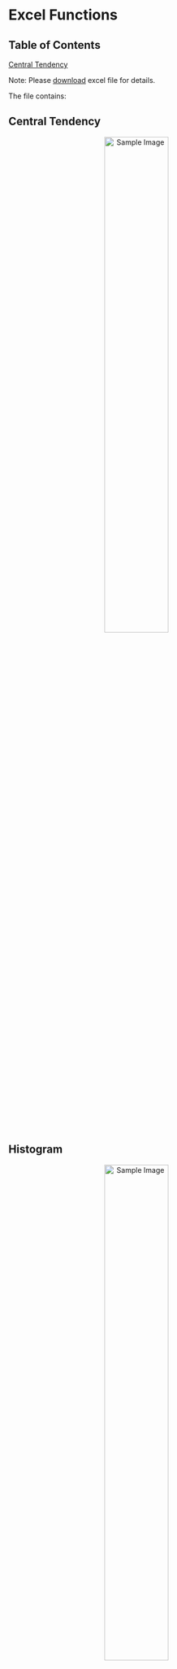 # Excel Functions

## Table of Contents
[Central Tendency](##Central_Tendency)


Note: Please [download](https://github.com/brnhaze/Portfolio/blob/main/Excel/Charts.xlsx) excel file for details.

The file contains:

## Central Tendency

<div style="text-align:center;">
    <img src="https://github.com/brnhaze/Portfolio/blob/main/Excel/1%20central%20tendency.jpg" alt="Sample Image" style="width:50%;height:auto;">
</div>

## Histogram

<div style="text-align:center;">
    <img src="https://github.com/brnhaze/Portfolio/blob/main/Excel/2%20histogram.jpg" alt="Sample Image" style="width:50%;height:auto;">
</div>

## Measure of Dispersion

## Interquartile Range

<div style="text-align:center;">
    <img src="https://github.com/brnhaze/Portfolio/blob/main/Excel/3%20iqr.jpg" alt="Sample Image" style="width:50%;height:auto;">
</div>

### Box & Whisker

<div style="text-align:center;">
    <img src="https://github.com/brnhaze/Portfolio/blob/main/Excel/4%20box%20and%20whisker.jpg" alt="Sample Image" style="width:50%;height:auto;">
</div>

### Z-Score

<div style="text-align:center;">
    <img src="https://github.com/brnhaze/Portfolio/blob/main/Excel/5%20z%20score.jpg" alt="Sample Image" style="width:50%;height:auto;">
</div>

### Rank & Percentile

<div style="text-align:center;">
    <img src="https://github.com/brnhaze/Portfolio/blob/main/Excel/6%20rank%20and%20percent.jpg" alt="Sample Image" style="width:50%;height:auto;">
</div>

### Percentile

See excel file: Charts > Percentile (measure of D)

## Cleaning Data

See excel file

### Duplicates

see excel file

### Empty Cells

see excel file

## Conditional Statements

### SUMIF and SUMIFS

see excel file

## Errors

see excel file

### ERRORS

### IFERROR

## Lookup

<div style="text-align:center;">
    <img src="https://github.com/brnhaze/Portfolio/blob/main/Excel/7%20lookup.jpg" alt="Sample Image" style="width:50%;height:auto;">
</div>

### VLOOKUP

<div style="text-align:center;">
    <img src="https://github.com/brnhaze/Portfolio/blob/main/Excel/8%20vlookup.jpg" alt="Sample Image" style="width:50%;height:auto;">
</div>

### HLOOKUP

<div style="text-align:center;">
    <img src="https://github.com/brnhaze/Portfolio/blob/main/Excel/9%20hlookup.jpg" alt="Sample Image" style="width:50%;height:auto;">
</div>

## Pivot Tables

<div style="text-align:center;">
    <img src="https://github.com/brnhaze/Portfolio/blob/main/Excel/10%20pivot%20table.jpg" alt="Sample Image" style="width:50%;height:auto;">
</div>

## Correlation & Regression

See excel file charts > correlation & regression

<div style="text-align:center;">
    <img src="https://github.com/brnhaze/Portfolio/blob/main/Excel/11%20correlaton%20and%20regression.jpg" alt="Sample Image" style="width:50%;height:auto;">
</div>

## Solver

See excel file

## Text Manipulation

see excel file

## Date and Times

see excel file

## Text to Columns

see excel file

## Charts

### Column Chart

<div style="text-align:center;">
    <img src="https://github.com/brnhaze/Portfolio/blob/main/Excel/12%20column%20chart.jpg" alt="Sample Image" style="width:50%;height:auto;">
</div>

### Histogram Chart

<div style="text-align:center;">
    <img src="https://github.com/brnhaze/Portfolio/blob/main/Excel/13%20histogram%20chart.jpg" alt="Sample Image" style="width:50%;height:auto;">
</div>

### Stacked Column Chart

<div style="text-align:center;">
    <img src="https://github.com/brnhaze/Portfolio/blob/main/Excel/14%20stacked%20col%20chart.jpg" alt="Sample Image" style="width:50%;height:auto;">
</div>

### Bar Charts Conditional Foramt

<div style="text-align:center;">
    <img src="https://github.com/brnhaze/Portfolio/blob/main/Excel/15%20bar%20chart.jpg" alt="Sample Image" style="width:50%;height:auto;">
</div>

### Dynamic Maps

<div style="text-align:center;">
    <img src="https://github.com/brnhaze/Portfolio/blob/main/Excel/16%20dyn%20map.jpg" alt="Sample Image" style="width:50%;height:auto;">
</div>

### Stacked Area

<div style="text-align:center;">
    <img src="https://github.com/brnhaze/Portfolio/blob/main/Excel/17%20stacked%20area%20chart.jpg" alt="Sample Image" style="width:50%;height:auto;">
</div>

### Scatter Plots

<div style="text-align:center;">
    <img src="https://github.com/brnhaze/Portfolio/blob/main/Excel/18%20scat.jpg" alt="Sample Image" style="width:50%;height:auto;">
</div>

## Conditonal Format

see file

